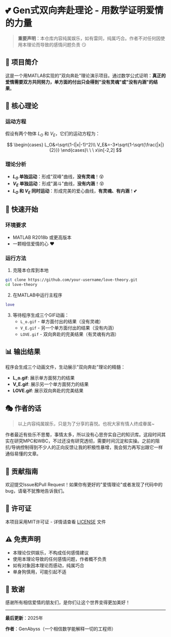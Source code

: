 # 💕 Gen式双向奔赴理论 - 用数学证明爱情的力量

> **重要声明**：本仓库内容纯属娱乐，如有雷同，纯属巧合。作者不对任何因使用本理论而导致的感情问题负责 😏

## 🎯 项目简介

这是一个用MATLAB实现的"双向奔赴"理论演示项目。通过数学公式证明：**真正的爱情需要双方共同努力，单方面的付出只会得到"没有灵魂"或"没有内涵"的结果**。

## 🧮 核心理论

### 运动方程

假设有两个物体 $L_O$ 和 $V_E$，它们的运动方程为：

$$
\begin{cases}
L_O&=\sqrt{1-(|x|-1)^2}\\
V_E&=-3*\sqrt{1-\sqrt{\frac{|x|}{2}}}
\end{cases}\ \ \ x\in[-2,2]
$$

### 理论分析

- **$L_O$ 单独运动**：形成"双峰"曲线，**没有灵魂**！😵
- **$V_E$ 单独运动**：形成"漏斗"曲线，**没有内涵**！😵
- **$L_O$ 和 $V_E$ 同时运动**：形成完美的爱心曲线，**有灵魂、有内涵**！💕

## 🚀 快速开始

### 环境要求

- MATLAB R2018b 或更高版本
- 一颗相信爱情的心 ❤️

### 运行方法

1. 克隆本仓库到本地
```bash
git clone https://github.com/your-username/love-theory.git
cd love-theory
```

2. 在MATLAB中运行主程序
```matlab
love
```

3. 等待程序生成三个GIF动画：
   - `L_o.gif` - 单方面付出的结果（没有灵魂）
   - `V_E.gif` - 另一个单方面付出的结果（没有内涵）
   - `LOVE.gif` - 双向奔赴的完美结果（有灵魂有内涵）

## 📊 输出结果

程序会生成三个动画文件，生动展示"双向奔赴"理论的精髓：

- **L_o.gif**: 展示单方面努力的结果
- **V_E.gif**: 展示另一个单方面努力的结果  
- **LOVE.gif**: 展示双向奔赴的完美结果

## 🎭 作者的话

> 以上内容纯属娱乐，只是为了分享的喜悦。也祝大家有情人终成眷属~

作者最近有些乐不思蜀，事情太多，所以没有心思夯实自己的知识库。这段时间其实在研究MPC和WBC，不过还没有研究透彻，需要时间沉淀和实操。之前的阻抗/导纳控制得到不少人的正向反馈让我的积极性暴增，我会努力再写出跟它一样通俗易懂的文章。

## 🤝 贡献指南

欢迎提交Issue和Pull Request！如果你有更好的"爱情理论"或者发现了代码中的bug，请毫不犹豫地告诉我们。

## 📄 许可证

本项目采用MIT许可证 - 详情请查看 [LICENSE](LICENSE) 文件

## ⚠️ 免责声明

- 本理论仅供娱乐，不构成任何感情建议
- 使用本理论导致的任何感情问题，作者概不负责
- 如有对象因本理论而感动，纯属巧合
- 单身狗慎用，可能引起不适

## 🌟 致谢

感谢所有相信爱情的朋友们，是你们让这个世界变得更加美好！

---

**最后更新**：2025年

**作者**：GenAbyss（一个相信数学能解释一切的工程师）

